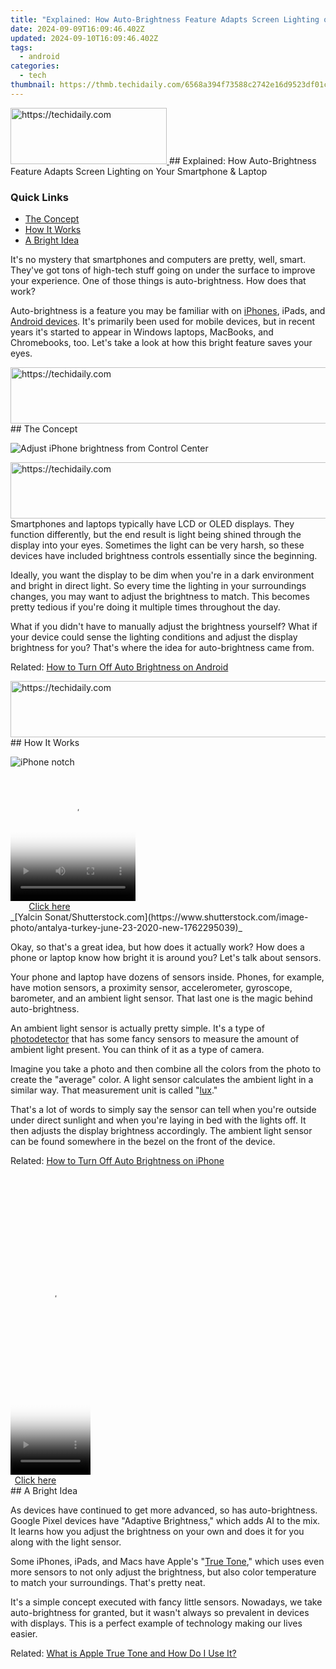 ```yaml
---
title: "Explained: How Auto-Brightness Feature Adapts Screen Lighting on Your Smartphone & Laptop"
date: 2024-09-09T16:09:46.402Z
updated: 2024-09-10T16:09:46.402Z
tags:
  - android
categories:
  - tech
thumbnail: https://thmb.techidaily.com/6568a394f73588c2742e16d9523df01c904b1fdda9dafd1cdce19ffb2049db40.jpg
---
```


<!-- affiliate ads begin -->
<a href="https://bluettiit.sjv.io/c/5597632/2114264/17093" target="_top" id="2114264">
  <img src="//a.impactradius-go.com/display-ad/17093-2114264" border="0" alt="https://techidaily.com" width="250" height="90"/>
</a>
<img height="0" width="0" src="https://bluettiit.sjv.io/i/5597632/2114264/17093" style="position:absolute;visibility:hidden;" border="0" />
<!-- affiliate ads end -->
## Explained: How Auto-Brightness Feature Adapts Screen Lighting on Your Smartphone & Laptop

### Quick Links

* [The Concept](https://instagram-video-recordings.techidaily.com/updated-in-2024-duality-in-display-rotating-videos-on-instagram-one-click-at-a-time/)
* [How It Works](https://remote-screen-capture.techidaily.com/streamlining-remote-collaboration-master-skypes-screen-share-tools-for-2024/)
* [A Bright Idea](https://phone-solutions.techidaily.com/in-2024-thinking-about-changing-your-netflix-region-without-a-vpn-on-vivo-y100i-power-5g-drfone-by-drfone-virtual-android/)

 It's no mystery that smartphones and computers are pretty, well, smart. They've got tons of high-tech stuff going on under the surface to improve your experience. One of those things is auto-brightness. How does that work?

 Auto-brightness is a feature you may be familiar with on [iPhones](https://some-skills.techidaily.com/2024-approved-top-download-sites-showcasing-exquisite-text-effects/), iPads, and [Android devices](https://screen-capture.techidaily.com/new-audio-gear-reviews-and-ratings-for-2024/). It's primarily been used for mobile devices, but in recent years it's started to appear in Windows laptops, MacBooks, and Chromebooks, too. Let's take a look at how this bright feature saves your eyes.

<!-- affiliate ads begin -->
<a href="https://ephamedtechinc.pxf.io/c/5597632/2136626/26400" target="_top" id="2136626">
  <img src="//a.impactradius-go.com/display-ad/26400-2136626" border="0" alt="https://techidaily.com" width="728" height="90"/>
</a>
<img height="0" width="0" src="https://ephamedtechinc.pxf.io/i/5597632/2136626/26400" style="position:absolute;visibility:hidden;" border="0" />
<!-- affiliate ads end -->
##  The Concept

![Adjust iPhone brightness from Control Center](https://static1.howtogeekimages.com/wordpress/wp-content/uploads/2021/05/brightness-bar-control-centre-iphone.png) 

<!-- affiliate ads begin -->
<a href="https://appsumo.8odi.net/c/5597632/2123727/7443" target="_top" id="2123727">
  <img src="//a.impactradius-go.com/display-ad/7443-2123727" border="0" alt="https://techidaily.com" width="728" height="90"/>
</a>
<img height="0" width="0" src="https://appsumo.8odi.net/i/5597632/2123727/7443" style="position:absolute;visibility:hidden;" border="0" />
<!-- affiliate ads end -->
 Smartphones and laptops typically have LCD or OLED displays. They function differently, but the end result is light being shined through the display into your eyes. Sometimes the light can be very harsh, so these devices have included brightness controls essentially since the beginning.

 Ideally, you want the display to be dim when you're in a dark environment and bright in direct light. So every time the lighting in your surroundings changes, you may want to adjust the brightness to match. This becomes pretty tedious if you're doing it multiple times throughout the day.

 What if you didn't have to manually adjust the brightness yourself? What if your device could sense the lighting conditions and adjust the display brightness for you? That's where the idea for auto-brightness came from.

Related: [How to Turn Off Auto Brightness on Android](https://screen-capture.techidaily.com/new-audio-gear-reviews-and-ratings-for-2024/) 

<!-- affiliate ads begin -->
<a href="https://ephamedtechinc.pxf.io/c/5597632/2137228/26400" target="_top" id="2137228">
  <img src="//a.impactradius-go.com/display-ad/26400-2137228" border="0" alt="https://techidaily.com" width="728" height="90"/>
</a>
<img height="0" width="0" src="https://ephamedtechinc.pxf.io/i/5597632/2137228/26400" style="position:absolute;visibility:hidden;" border="0" />
<!-- affiliate ads end -->
##  How It Works

![iPhone notch](https://static1.howtogeekimages.com/wordpress/wp-content/uploads/2021/12/iPhone-notch.jpg) 

<!-- affiliate ads begin -->
<span id="1743243">
					<video width="200" height="200" style="cursor:pointer"
           poster="//a.impactradius-go.com/display-clicktoplayimage/1743243.png"
           onclick="if(!this.playClicked){this.play();this.setAttribute('controls',true);this.playClicked=true;}">
	   <source src="//a.impactradius-go.com/display-ad/19272-1743243">
	   <img src="//a.impactradius-go.com/display-clicktoplayimage/1743243.png" style="border: none; height: 100%; width: 100%; object-fit: contain">
	</video>
	<div style="width:125px;text-align:center"><a href="javascript:window.open(decodeURIComponent('https%3A%2F%2Faligracehair.sjv.io%2Fc%2F5597632%2F1743243%2F19272'), '_blank');void(0);">Click here</a></div>
</span>
<img height="0" width="0" src="https://imp.pxf.io/i/5597632/1743243/19272" style="position:absolute;visibility:hidden;" border="0" />
<!-- affiliate ads end -->
_[Yalcin Sonat/Shutterstock.com](https://www.shutterstock.com/image-photo/antalya-turkey-june-23-2020-new-1762295039)_

 Okay, so that's a great idea, but how does it actually work? How does a phone or laptop know how bright it is around you? Let's talk about sensors.

 Your phone and laptop have dozens of sensors inside. Phones, for example, have motion sensors, a proximity sensor, accelerometer, gyroscope, barometer, and an ambient light sensor. That last one is the magic behind auto-brightness.

 An ambient light sensor is actually pretty simple. It's a type of [photodetector](https://en.wikipedia.org/wiki/Photodetector) that has some fancy sensors to measure the amount of ambient light present. You can think of it as a type of camera.

 Imagine you take a photo and then combine all the colors from the photo to create the "average" color. A light sensor calculates the ambient light in a similar way. That measurement unit is called "[lux](https://en.wikipedia.org/wiki/Lux)."

 That's a lot of words to simply say the sensor can tell when you're outside under direct sunlight and when you're laying in bed with the lights off. It then adjusts the display brightness accordingly. The ambient light sensor can be found somewhere in the bezel on the front of the device.

Related: [How to Turn Off Auto Brightness on iPhone](https://some-skills.techidaily.com/2024-approved-top-download-sites-showcasing-exquisite-text-effects/) 

<!-- affiliate ads begin -->
<span id="1975503">
					<video width="128" height="480" style="cursor:pointer"
           poster="//a.impactradius-go.com/display-clicktoplayimage/1975503.png"
           onclick="if(!this.playClicked){this.play();this.setAttribute('controls',true);this.playClicked=true;}">
	   <source src="//a.impactradius-go.com/display-ad/22993-1975503">
	   <img src="//a.impactradius-go.com/display-clicktoplayimage/1975503.png" style="border: none; height: 100%; width: 100%; object-fit: contain">
	</video>
	<div style="width:80px;text-align:center"><a href="javascript:window.open(decodeURIComponent('https%3A%2F%2Fhomestyler.sjv.io%2Fc%2F5597632%2F1975503%2F22993'), '_blank');void(0);">Click here</a></div>
</span>
<img height="0" width="0" src="https://imp.pxf.io/i/5597632/1975503/22993" style="position:absolute;visibility:hidden;" border="0" />
<!-- affiliate ads end -->
##  A Bright Idea

 As devices have continued to get more advanced, so has auto-brightness. Google Pixel devices have "Adaptive Brightness," which adds AI to the mix. It learns how you adjust the brightness on your own and does it for you along with the light sensor.

 Some iPhones, iPads, and Macs have Apple's "[True Tone](https://some-techniques.techidaily.com/2024-approved-how-to-elevate-your-iphone-photography-dive-into-hdr/)," which uses even more sensors to not only adjust the brightness, but also color temperature to match your surroundings. That's pretty neat.

 It's a simple concept executed with fancy little sensors. Nowadays, we take auto-brightness for granted, but it wasn't always so prevalent in devices with displays. This is a perfect example of technology making our lives easier.

Related: [What is Apple True Tone and How Do I Use It?](https://some-techniques.techidaily.com/2024-approved-how-to-elevate-your-iphone-photography-dive-into-hdr/)

<ins class="adsbygoogle"
     style="display:block"
     data-ad-format="autorelaxed"
     data-ad-client="ca-pub-7571918770474297"
     data-ad-slot="1223367746"></ins>



<ins class="adsbygoogle"
     style="display:block"
     data-ad-client="ca-pub-7571918770474297"
     data-ad-slot="8358498916"
     data-ad-format="auto"
     data-full-width-responsive="true"></ins>


